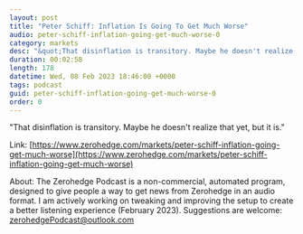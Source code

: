 ```yaml
---
layout: post
title: "Peter Schiff: Inflation Is Going To Get Much Worse"
audio: peter-schiff-inflation-going-get-much-worse-0
category: markets
desc: "&quot;That disinflation is transitory. Maybe he doesn't realize that yet, but it is.&quot;"
duration: 00:02:58
length: 178
datetime: Wed, 08 Feb 2023 18:46:00 +0000
tags: podcast
guid: peter-schiff-inflation-going-get-much-worse-0
order: 0
---
```

&quot;That disinflation is transitory. Maybe he doesn't realize that yet, but it is.&quot;

Link: [https://www.zerohedge.com/markets/peter-schiff-inflation-going-get-much-worse](https://www.zerohedge.com/markets/peter-schiff-inflation-going-get-much-worse)

About: The Zerohedge Podcast is a non-commercial, automated program, designed to give people a way to get news from Zerohedge in an audio format.  I am actively working on tweaking and improving the setup to create a better listening experience (February 2023).  Suggestions are welcome: [zerohedgePodcast@outlook.com](mailto:zerohedgePodcast@outlook.com)